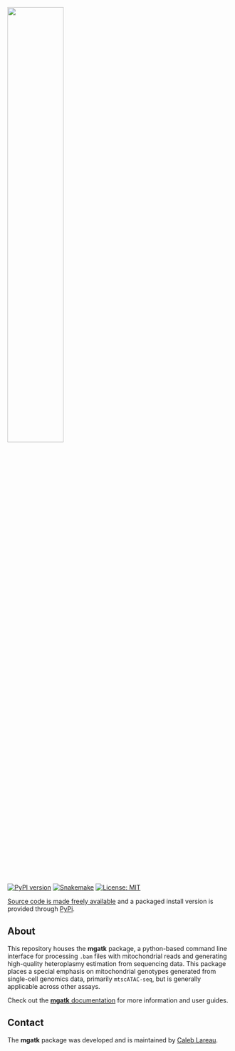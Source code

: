 <p align="left">
  <img src="media/logo.png" width="50%"/>
</p>

[![PyPI version](https://badge.fury.io/py/mgatk.svg)](https://pypi.python.org/pypi/mgatk)
[![Snakemake](https://img.shields.io/badge/snakemake-≥4.0.0-brightgreen.svg)](https://snakemake.bitbucket.io)
[![License: MIT](https://img.shields.io/badge/License-MIT-blue.svg)](https://opensource.org/licenses/MIT)

[Source code is made freely available](http://github.com/caleblareau/mgatk)
and a packaged install version is provided through [PyPi](https://pypi.python.org/pypi/mgatk/).
<br>

## About
This repository houses the **mgatk** package, a python-based command line interface for
processing `.bam` files with mitochondrial reads and generating high-quality heteroplasmy 
estimation from sequencing data. This package places a special emphasis on mitochondrial
genotypes generated from single-cell genomics data, primarily `mtscATAC-seq`, but is generally
applicable across other assays. 
<br>

Check out the [**mgatk** documentation](https://github.com/caleblareau/mgatk/wiki) for more 
information and user guides. 

## Contact

The **mgatk** package was developed and is maintained by [Caleb Lareau](mailto:caleb.lareau@gmail.com).

<br><br>

